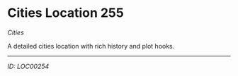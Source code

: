 # Cities Location 255

*Cities*

A detailed cities location with rich history and plot hooks.

---
*ID: LOC00254*